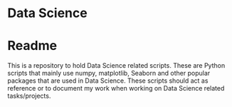 # Data Science
# Readme

This is a repository to hold Data Science related scripts. These are Python scripts that mainly use numpy, matplotlib, Seaborn and other popular packages that are used in Data Science. These scripts should act as reference or to document my work when working on Data Science related tasks/projects.

